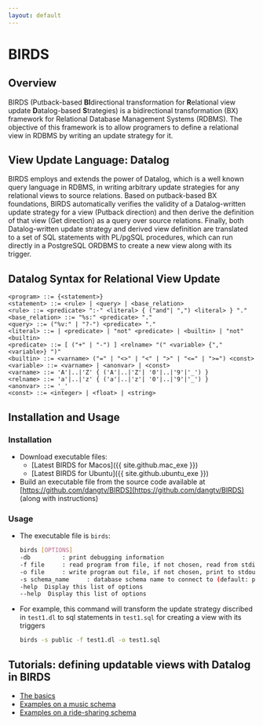 ```yaml
---
layout: default
---
```


# BIRDS

## Overview

BIRDS (Putback-based **BI**directional transformation for **R**elational view update **D**atalog-based **S**trategies) is a bidirectional transformation (BX) framework for Relational Database Management Systems (RDBMS). The objective of this framework is to allow programers to define a relational view in RDBMS by writing an update strategy for it.

## View Update Language: Datalog

BIRDS employs and extends the power of Datalog, which is a well known query language in RDBMS, in writing arbitrary update strategies for any relational views to source relations. Based on putback-based BX foundations, BIRDS automatically verifies the validity of a Datalog-written update strategy for a view (Putback direction) and then derive the definition of that view (Get direction) as a query over source relations. Finally, both Datalog-written update strategy and derived view definition are translated to a set of SQL statements with PL/pgSQL procedures, which can run directly in a PostgreSQL ORDBMS to create a new view along with its trigger.

<!-- The syntax for Datalog in writing relational view update strategies is discribed in [Update Datalog Syntax](syntax.html) -->

<!-- A view should be defined through a view update strategy to the base relations rather than a query over them. -->

<!-- {% include_relative syntax.md %} -->

## Datalog Syntax for Relational View Update

```text
<program> ::= {<statement>}
<statement> ::= <rule> | <query> | <base_relation>
<rule> ::= <predicate> ":-" <literal> { ("and"| ",") <literal> } "."
<base_relation> ::= "%s:" <predicate> "."
<query> ::= ("%v:" | "?-") <predicate> "."
<literal> ::= | <predicate> | "not" <predicate> | <builtin> | "not" <builtin>
<predicate> ::= [ ("+" | "-") ] <relname> "(" <variable> {"," <variable>} ")"
<builtin> ::= <varname> ("=" | "<>" | "<" | ">" | "<=" | ">=") <const>
<variable> ::= <varname> | <anonvar> | <const>
<varname> ::= 'A'|..|'Z' { ('A'|..|'Z'| '0'|..|'9'|'_') }
<relname> ::= 'a'|..|'z' { ('a'|..|'z'| '0'|..|'9'|'_') }
<anonvar> ::= '_'
<const> ::= <integer> | <float> | <string>
```

## Installation and Usage

### Installation

* Download executable files:
  * [Latest BIRDS for Macos]({{ site.github.mac_exe }})
  * [Latest BIRDS for Ubuntu]({{ site.github.ubuntu_exe }})
  <!-- * [Older versions](https://github.com/dangtv/BIRDS/releases) -->
* Build an executable file from the source code available at [https://github.com/dangtv/BIRDS](https://github.com/dangtv/BIRDS) (along with instructions)

### Usage

* The executable file is `birds`:

    ```bash
    birds [OPTIONS]
    -db         : print debugging information
    -f file     : read program from file, if not chosen, read from stdin
    -o file     : write program out file, if not chosen, print to stdout
    -s schema_name     : database schema name to connect to (default: public)
    -help  Display this list of options
    --help  Display this list of options
    ```

* For example, this command will transform the update strategy discribed in `test1.dl` to sql statements in `test1.sql` for creating a view with its triggers
    ```bash
    birds -s public -f test1.dl -o test1.sql
    ```

## Tutorials: defining updatable views with Datalog in BIRDS

* [The basics](basic-tutorial.html)
* [Examples on a music schema](music-tutorial.html)
* [Examples on a ride-sharing schema](ridesharing-tutorial.html)